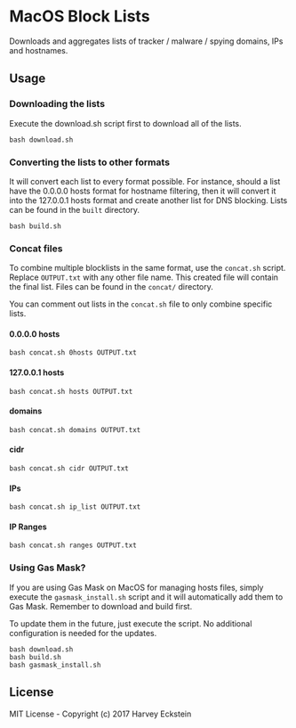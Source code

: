 # MacOS Block Lists
Downloads and aggregates lists of tracker / malware / spying domains, IPs and hostnames.

## Usage
### Downloading the lists
Execute the download.sh script first to download all of the lists.

	bash download.sh

### Converting the lists to other formats
It will convert each list to every format possible. For instance, should a list have the 0.0.0.0 hosts format for hostname filtering, then it will convert it into the 127.0.0.1 hosts format and create another list for DNS blocking. Lists can be found in the `built` directory.

	bash build.sh

### Concat files
To combine multiple blocklists in the same format, use the `concat.sh` script. Replace `OUTPUT.txt` with any other file name. This created file will contain the final list. Files can be found in the `concat/` directory.

You can comment out lists in the `concat.sh` file to only combine specific lists.

#### 0.0.0.0 hosts

	bash concat.sh 0hosts OUTPUT.txt

#### 127.0.0.1 hosts

	bash concat.sh hosts OUTPUT.txt

#### domains

	bash concat.sh domains OUTPUT.txt

#### cidr

	bash concat.sh cidr OUTPUT.txt

#### IPs

	bash concat.sh ip_list OUTPUT.txt

#### IP Ranges

	bash concat.sh ranges OUTPUT.txt

### Using Gas Mask?
If you are using Gas Mask on MacOS for managing hosts files, simply execute the `gasmask_install.sh` script and it will automatically add them to Gas Mask. Remember to download and build first.

To update them in the future, just execute the script. No additional configuration is needed for the updates.

	bash download.sh
	bash build.sh
	bash gasmask_install.sh

## License
MIT License - Copyright (c) 2017 Harvey Eckstein
